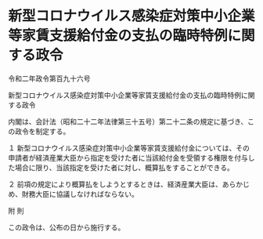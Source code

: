 # 新型コロナウイルス感染症対策中小企業等家賃支援給付金の支払の臨時特例に関する政令

令和二年政令第百九十六号

新型コロナウイルス感染症対策中小企業等家賃支援給付金の支払の臨時特例に関する政令

内閣は、会計法（昭和二十二年法律第三十五号）第二十二条の規定に基づき、この政令を制定する。

１ 新型コロナウイルス感染症対策中小企業等家賃支援給付金については、その申請者が経済産業大臣から指定を受けた者に当該給付金を受領する権限を付与した場合に限り、当該指定を受けた者に対し、概算払をすることができる。

２ 前項の規定により概算払をしようとするときは、経済産業大臣は、あらかじめ、財務大臣に協議しなければならない。

附 則

この政令は、公布の日から施行する。

